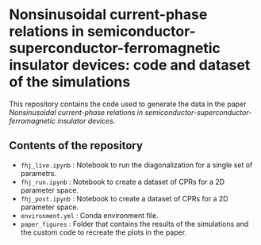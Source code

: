 # Nonsinusoidal current-phase relations in semiconductor-superconductor-ferromagnetic insulator devices: code and dataset of the simulations 

This repository contains the code used to generate the data in the paper *Nonsinusoidal current-phase relations in semiconductor-superconductor-ferromagnetic insulator devices*.

## Contents of the repository
 - `fhj_live.ipynb`  : Notebook to run the diagonalization for a single set of parametrs.
 - `fhj_run.ipynb`   : Notebook to create a dataset of CPRs for a 2D parameter space.
 - `fhj_post.ipynb`  : Notebook to create a dataset of CPRs for a 2D parameter space.  
 - `environment.yml` : Conda environment file.
 - `paper_figures`   : Folder that contains the results of the simulations and the custom code to recreate the plots in the paper.
 